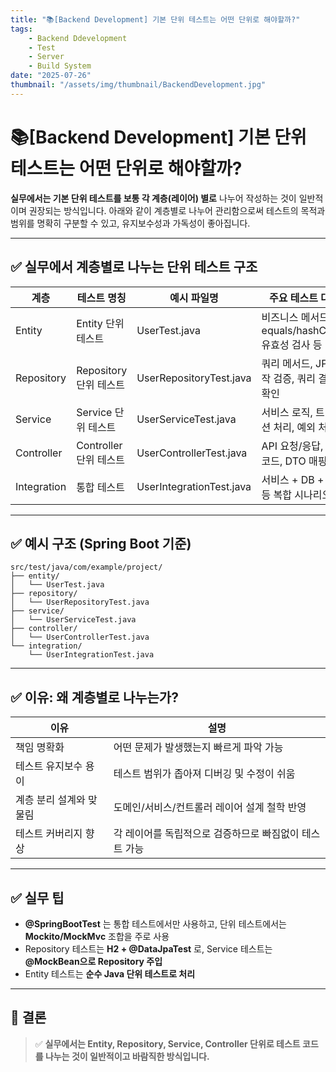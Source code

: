 ```yaml
---
title: "📚[Backend Development] 기본 단위 테스트는 어떤 단위로 해야할까?"
tags:
    - Backend Ddevelopment
    - Test
    - Server
    - Build System
date: "2025-07-26"
thumbnail: "/assets/img/thumbnail/BackendDevelopment.jpg"
---
```


# 📚[Backend Development] 기본 단위 테스트는 어떤 단위로 해야할까?

**실무에서는 기본 단위 테스트를 보통 각 계층(레이어) 별로** 나누어 작성하는 것이 일반적이며 권장되는 방식입니다.
아래와 같이 계층별로 나누어 관리함으로써 테스트의 목적과 범위를 명확히 구분할 수 있고, 유지보수성과 가독성이 좋아집니다.

---

## ✅ 실무에서 계층별로 나누는 단위 테스트 구조

| 계층 | 테스트 명칭 | 예시 파일명 | 주요 테스트 대상 |
| -------- | -------- | --- | -------- |
| Entity | Entity 단위 테스트 | UserTest.java | 비즈니스 메서드, equals/hashCode, 유효성 검사 등|
| Repository | Repository 단위 테스트 | UserRepositoryTest.java | 쿼리 메서드, JPA 동작 검증, 쿼리 결과 확인 |
| Service | Service 단위 테스트 | UserServiceTest.java | 서비스 로직, 트랜잭션 처리, 예외 처리 |
| Controller | Controller 단위 테스트 | UserControllerTest.java | API 요청/응답, 상태 코드, DTO 매핑 |
| Integration | 통합 테스트 | UserIntegrationTest.java | 서비스 + DB + 인증 등 복합 시나리오 |

---

## ✅ 예시 구조 (Spring Boot 기준)
```plaintext
src/test/java/com/example/project/
├── entity/
│   └── UserTest.java
├── repository/
│   └── UserRepositoryTest.java
├── service/
│   └── UserServiceTest.java
├── controller/
│   └── UserControllerTest.java
└── integration/
    └── UserIntegrationTest.java
```

---

## ✅ 이유: 왜 계층별로 나누는가?

| 이유 | 설명 |
| -------- | -------- |
| 책임 명확화 | 어떤 문제가 발생했는지 빠르게 파악 가능 |
| 테스트 유지보수 용이 | 테스트 범위가 좁아져 디버깅 및 수정이 쉬움 |
| 계층 분리 설계와 맞물림 | 도메인/서비스/컨트롤러 레이어 설계 철학 반영 |
| 테스트 커버리지 향상 | 각 레이어를 독립적으로 검증하므로 빠짐없이 테스트 가능 |

---

## ✅ 실무 팁
- **@SpringBootTest** 는 통합 테스트에서만 사용하고, 단위 테스트에서는 **Mockito/MockMvc** 조합을 주로 사용
- Repository 테스트는 **H2 + @DataJpaTest** 로, Service 테스트는 **@MockBean으로 Repository 주입**
- Entity 테스트는 **순수 Java 단위 테스트로 처리**

---

## 🙌 결론
> ✅ **실무에서는 Entity, Repository, Service, Controller 단위로 테스트 코드를 나누는 것이 일반적이고 바람직한 방식입니다.**
